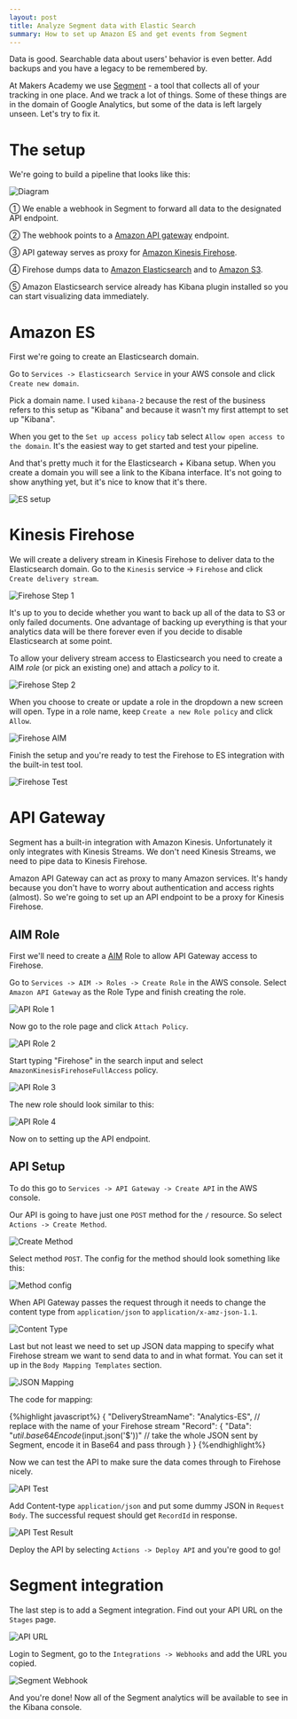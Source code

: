 ```yaml
---
layout: post
title: Analyze Segment data with Elastic Search
summary: How to set up Amazon ES and get events from Segment
---
```


Data is good. Searchable data about users' behavior is even better. Add backups and you have a legacy to be remembered by.

At Makers Academy we use [Segment](https://segment.com) - a tool that collects all of your tracking in one place. And we track a lot of things. Some of these things are in the domain of Google Analytics, but some of the data is left largely unseen. Let's try to fix it.

# The setup

We're going to build a pipeline that looks like this:

![Diagram](/assets/posts/es-setup/diagram.png)

① We enable a webhook in Segment to forward all data to the designated API endpoint.

② The webhook points to a [Amazon API gateway](https://aws.amazon.com/documentation/apigateway) endpoint.

③ API gateway serves as proxy for [Amazon Kinesis Firehose](https://aws.amazon.com/documentation/kinesis/).

④ Firehose dumps data to [Amazon Elasticsearch](https://aws.amazon.com/elasticsearch-service/) and to [Amazon S3](https://aws.amazon.com/s3/).

⑤ Amazon Elasticsearch service already has Kibana plugin installed so you can start visualizing data immediately.

# Amazon ES

First we're going to create an Elasticsearch domain.

Go to `Services -> Elasticsearch Service` in your AWS console and click `Create new domain`.

Pick a domain name. I used `kibana-2` because the rest of the business refers to this setup as "Kibana" and because it wasn't my first attempt to set up "Kibana".

When you get to the `Set up access policy` tab select `Allow open access to the domain`. It's the easiest way to get started and test your pipeline.

And that's pretty much it for the Elasticsearch + Kibana setup. When you create a domain you will see a link to the Kibana interface. It's not going to show anything yet, but it's nice to know that it's there.

![ES setup](/assets/posts/es-setup/es_setup.png)

# Kinesis Firehose

We will create a delivery stream in Kinesis Firehose to deliver data to the Elasticsearch domain. Go to the `Kinesis` service -> `Firehose` and click `Create delivery stream`.

![Firehose Step 1](/assets/posts/es-setup/firehose_1.png)

It's up to you to decide whether you want to back up all of the data to S3 or only failed documents. One advantage of backing up everything is that your analytics data will be there forever even if you decide to disable Elasticsearch at some point.

To allow your delivery stream access to Elasticsearch you need to create a AIM *role* (or pick an existing one) and attach a *policy* to it.

![Firehose Step 2](/assets/posts/es-setup/firehose_2.png)

When you choose to create or update a role in the dropdown a new screen will open. Type in a role name, keep `Create a new Role policy` and click `Allow`.

![Firehose AIM](/assets/posts/es-setup/firehose_aim.png)

Finish the setup and you're ready to test the Firehose to ES integration with the built-in test tool.

![Firehose Test](/assets/posts/es-setup/firehose_test.png)

# API Gateway

Segment has a built-in integration with Amazon Kinesis. Unfortunately it only integrates with Kinesis Streams. We don't need Kinesis Streams, we need to pipe data to Kinesis Firehose.

Amazon API Gateway can act as proxy to many Amazon services. It's handy because you don't have to worry about authentication and access rights (almost). So we're going to set up an API endpoint to be a proxy for Kinesis Firehose.

## AIM Role

First we'll need to create a [AIM](https://aws.amazon.com/iam/) Role to allow API Gateway access to Firehose.

Go to `Services -> AIM -> Roles -> Create Role` in the AWS console. Select `Amazon API Gateway` as the Role Type and finish creating the role.

![API Role 1](/assets/posts/es-setup/api_role_1.png)

Now go to the role page and click `Attach Policy`.

![API Role 2](/assets/posts/es-setup/api_role_2.png)

Start typing "Firehose" in the search input and select `AmazonKinesisFirehoseFullAccess` policy.

![API Role 3](/assets/posts/es-setup/api_role_3.png)

The new role should look similar to this:

![API Role 4](/assets/posts/es-setup/api_role_4.png)

Now on to setting up the API endpoint.

## API Setup

To do this go to `Services -> API Gateway -> Create API` in the AWS console.

Our API is going to have just one `POST` method for the `/` resource. So select `Actions -> Create Method`.

![Create Method](/assets/posts/es-setup/create_method.png)

Select method `POST`. The config for the method should look something like this:

![Method config](/assets/posts/es-setup/method_config.png)

When API Gateway passes the request through it needs to change the content type from `application/json` to `application/x-amz-json-1.1`.

![Content Type](/assets/posts/es-setup/content_type.png)

Last but not least we need to set up JSON data mapping to specify what Firehose stream we want to send data to and in what format. You can set it up in the `Body Mapping Templates` section.

![JSON Mapping](/assets/posts/es-setup/json_mapping.png)

The code for mapping:

{%highlight javascript%}
  {
    "DeliveryStreamName": "Analytics-ES", // replace with the name of your Firehose stream
    "Record": {
      "Data": "$util.base64Encode($input.json('$'))" // take the whole JSON sent by Segment, encode it in Base64 and pass through
    }
  }
{%endhighlight%}

Now we can test the API to make sure the data comes through to Firehose nicely.

![API Test](/assets/posts/es-setup/api_test_1.png)

Add Content-type `application/json` and put some dummy JSON in `Request Body`. The successful request should get `RecordId` in response.

![API Test Result](/assets/posts/es-setup/api_test_2.png)

Deploy the API by selecting `Actions -> Deploy API` and you're good to go!

# Segment integration

The last step is to add a Segment integration. Find out your API URL on the `Stages` page.

![API URL](/assets/posts/es-setup/api_url.png)

Login to Segment, go to the `Integrations -> Webhooks` and add the URL you copied.

![Segment Webhook](/assets/posts/es-setup/segment_webhook.png)

And you're done! Now all of the Segment analytics will be available to see in the Kibana console.

